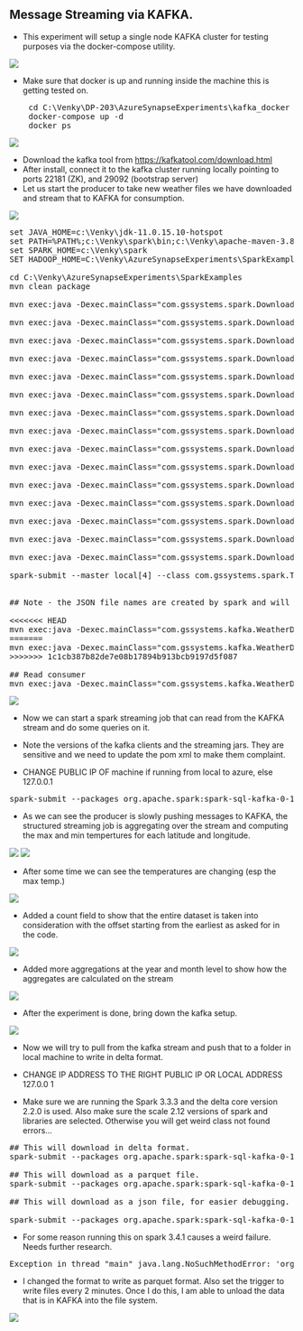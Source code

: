 ## Message Streaming via KAFKA.
* This experiment will setup a single node KAFKA cluster for testing purposes via the docker-compose utility. 

<img src="../images/kafka_streaming_arch.png" />

* Make sure that docker is up and running inside the machine this is getting tested on. 
<pre>
    cd C:\Venky\DP-203\AzureSynapseExperiments\kafka_docker
    docker-compose up -d  
    docker ps 
</pre>

<img src="../images/docker-kafka.png" />

* Download the kafka tool from https://kafkatool.com/download.html
* After install, connect it to the kafka cluster running locally pointing to ports 22181 (ZK), and 29092 (bootstrap server)
* Let us start the producer to take new weather files we have downloaded and stream that to KAFKA for consumption.

<img src="../images/kafka_offset_explorer.png" />

<pre>
set JAVA_HOME=c:\Venky\jdk-11.0.15.10-hotspot
set PATH=%PATH%;c:\Venky\spark\bin;c:\Venky\apache-maven-3.8.6\bin
set SPARK_HOME=c:\Venky\spark
SET HADOOP_HOME=C:\Venky\AzureSynapseExperiments\SparkExamples

cd C:\Venky\AzureSynapseExperiments\SparkExamples
mvn clean package

mvn exec:java -Dexec.mainClass="com.gssystems.spark.DownloadWeatherDataHistorical" -Dexec.args="51.508530 -0.076132 2019-01-01 2019-12-31 ../datafiles/streaming/input/2019_London_Temps.json"

mvn exec:java -Dexec.mainClass="com.gssystems.spark.DownloadWeatherDataHistorical" -Dexec.args="51.508530 -0.076132 2020-01-01 2020-12-31 ../datafiles/streaming/input/2020_London_Temps.json"

mvn exec:java -Dexec.mainClass="com.gssystems.spark.DownloadWeatherDataHistorical" -Dexec.args="51.508530 -0.076132 2021-01-01 2021-12-31 ../datafiles/streaming/input/2021_London_Temps.json"

mvn exec:java -Dexec.mainClass="com.gssystems.spark.DownloadWeatherDataHistorical" -Dexec.args="51.508530 -0.076132 2022-01-01 2022-12-31 ../datafiles/streaming/input/2022_London_Temps.json"

mvn exec:java -Dexec.mainClass="com.gssystems.spark.DownloadWeatherDataHistorical" -Dexec.args="51.508530 -0.076132 2023-01-01 2023-06-30 ../datafiles/streaming/input/2023_London_Temps.json"

mvn exec:java -Dexec.mainClass="com.gssystems.spark.DownloadWeatherDataHistorical" -Dexec.args="41.902782 12.496366 2019-01-01 2019-12-31 ../datafiles/streaming/input/2019_Rome_Temps.json"

mvn exec:java -Dexec.mainClass="com.gssystems.spark.DownloadWeatherDataHistorical" -Dexec.args="41.902782 12.496366 2020-01-01 2020-12-31 ../datafiles/streaming/input/2020_Rome_Temps.json"

mvn exec:java -Dexec.mainClass="com.gssystems.spark.DownloadWeatherDataHistorical" -Dexec.args="41.902782 12.496366 2021-01-01 2021-12-31 ../datafiles/streaming/input/2021_Rome_Temps.json"

mvn exec:java -Dexec.mainClass="com.gssystems.spark.DownloadWeatherDataHistorical" -Dexec.args="41.902782 12.496366 2022-01-01 2022-12-31 ../datafiles/streaming/input/2022_Rome_Temps.json"

mvn exec:java -Dexec.mainClass="com.gssystems.spark.DownloadWeatherDataHistorical" -Dexec.args="41.902782 12.496366 2023-01-01 2023-06-30 ../datafiles/streaming/input/2023_Rome_Temps.json"

mvn exec:java -Dexec.mainClass="com.gssystems.spark.DownloadWeatherDataHistorical" -Dexec.args="48.864716 2.349014 2019-01-01 2019-12-31 ../datafiles/streaming/input/2019_Paris_Temps.json"

mvn exec:java -Dexec.mainClass="com.gssystems.spark.DownloadWeatherDataHistorical" -Dexec.args="48.864716 2.349014 2020-01-01 2020-12-31 ../datafiles/streaming/input/2020_Paris_Temps.json"

mvn exec:java -Dexec.mainClass="com.gssystems.spark.DownloadWeatherDataHistorical" -Dexec.args="48.864716 2.349014 2021-01-01 2021-12-31 ../datafiles/streaming/input/2021_Paris_Temps.json"

mvn exec:java -Dexec.mainClass="com.gssystems.spark.DownloadWeatherDataHistorical" -Dexec.args="48.864716 2.349014 2022-01-01 2022-12-31 ../datafiles/streaming/input/2022_Paris_Temps.json"

mvn exec:java -Dexec.mainClass="com.gssystems.spark.DownloadWeatherDataHistorical" -Dexec.args="48.864716 2.349014 2023-01-01 2023-06-30 ../datafiles/streaming/input/2023_Paris_Temps.json"

spark-submit --master local[4] --class com.gssystems.spark.TemperaturesReformatterJSON target\SparkExamples-1.0-SNAPSHOT.jar file:///C:/Venky/DP-203/AzureSynapseExperiments/datafiles/streaming/input file:///C:/Venky/DP-203/AzureSynapseExperiments/datafiles/streaming/output/ file:///C:/Venky/DP-203/AzureSynapseExperiments/datafiles/streaming/location_master/


## Note - the JSON file names are created by spark and will change with each run. 

<<<<<<< HEAD
mvn exec:java -Dexec.mainClass="com.gssystems.kafka.WeatherDataStreamingProducer" -Dexec.args="C:\Venky\DP-203\AzureSynapseExperiments\datafiles\streaming\output\part-00000-2fa6257f-a51c-41e6-9572-630bf2a22bfd-c000.json C:\Venky\DP-203\AzureSynapseExperiments\datafiles\streaming\location_master\part-00000-9ce98557-48be-4823-bfb3-a0764b296729-c000.json"
=======
mvn exec:java -Dexec.mainClass="com.gssystems.kafka.WeatherDataStreamingProducer" -Dexec.args="C:\Venky\DP-203\AzureSynapseExperiments\datafiles\streaming\output\part-00000-dd3eed31-5521-456d-9fcd-3d66c266f6fc-c000.json C:\Venky\DP-203\AzureSynapseExperiments\datafiles\streaming\location_master\part-00000-a3a34469-0ef8-496f-be3f-826ef3d55233-c000.json"
>>>>>>> 1c1cb387b82de7e08b17894b913bcb9197d5f087

## Read consumer
mvn exec:java -Dexec.mainClass="com.gssystems.kafka.WeatherDataStreamReceiver" 
</pre>

<img src="../images/kafka_consumer.png" />

* Now we can start a spark streaming job that can read from the KAFKA stream and do some queries on it. 

* Note the versions of the kafka clients and the streaming jars. They are sensitive and we need to update the pom xml to make them complaint.

* CHANGE PUBLIC IP OF machine if running from local to azure, else 127.0.0.1 
<pre>
spark-submit --packages org.apache.spark:spark-sql-kafka-0-10_2.12:3.0.0 --master local[4] --class com.gssystems.kafka.WeatherSparkStreaming target/SparkExamples-1.0-SNAPSHOT.jar 20.119.34.211 temperatures
</pre>

* As we can see the producer is slowly pushing messages to KAFKA, the structured streaming job is aggregating over the stream and computing the max and min tempertures for each latitude and longitude.

<img src="../images/kafka_stream_producer.png" />

<img src="../images/kafka_stream_aggregations.png" />

* After some time we can see the temperatures are changing (esp the max temp.)

<img src="../images/kafka_stream_aggregations_2.png" />

* Added a count field to show that the entire dataset is taken into consideration with the offset starting from the earliest as asked for in the code. 

<img src="../images/kafka_stream_aggregations_3.png" />

* Added more aggregations at the year and month level to show how the aggregates are calculated on the stream

<img src="../images/kafka_stream_aggregations_4.png" />

* After the experiment is done, bring down the kafka setup.
<img src="../images/shutting_down.png" />

* Now we will try to pull from the kafka stream and push that to a folder in local machine to write in delta format. 

* CHANGE IP ADDRESS TO THE RIGHT PUBLIC IP OR LOCAL ADDRESS 127.0.0 1
* Make sure we are running the Spark 3.3.3 and the delta core version 2.2.0 is used. Also make sure the scale 2.12 versions of spark and libraries are selected. Otherwise you will get weird class not found errors...

<pre>
## This will download in delta format.
spark-submit --packages org.apache.spark:spark-sql-kafka-0-10_2.12:3.0.0,io.delta:delta-core_2.12:2.2.0 --conf spark.sql.streaming.checkpointLocation=file:///C:\Venky\spark_checkpoints\ --master local[4] --class com.gssystems.kafka.KafkaStreamToDeltaLakeDownloader target/SparkExamples-1.0-SNAPSHOT.jar 127.0.0.1 temperatures file:///C:\Venky\DP-203\AzureSynapseExperiments\datafiles\temperatures_delta

## This will download as a parquet file.
spark-submit --packages org.apache.spark:spark-sql-kafka-0-10_2.12:3.0.0 --conf spark.sql.streaming.checkpointLocation=file:///C:\Venky\spark_checkpoints\ --master local[4] --class com.gssystems.kafka.KafkaStreamToParquetDownloader target/SparkExamples-1.0-SNAPSHOT.jar 127.0.0.1 temperatures file:///C:\Venky\DP-203\AzureSynapseExperiments\datafiles\temperatures_parquet

## This will download as a json file, for easier debugging.

spark-submit --packages org.apache.spark:spark-sql-kafka-0-10_2.12:3.0.0 --conf spark.sql.streaming.checkpointLocation=file:///C:\Venky\spark_checkpoints\ --master local[4] --class com.gssystems.kafka.KafkaStreamToJSONDownloader target/SparkExamples-1.0-SNAPSHOT.jar 127.0.0.1 temperatures file:///C:\Venky\DP-203\AzureSynapseExperiments\datafiles\temperatures_json
</pre>

* For some reason running this on spark 3.4.1 causes a weird failure. Needs further research.

<pre>
Exception in thread "main" java.lang.NoSuchMethodError: 'org.apache.spark.internal.config.ConfigEntry org.apache.spark.sql.internal.SQLConf$.PARQUET_FIELD_ID_READ_ENABLED()'
</pre>

* I changed the format to write as parquet format. Also set the trigger to write files every 2 minutes. Once I do this, I am able to unload the data that is in KAFKA into the file system. 

<img src="../images/kafka_to_parquet_format.png" />
